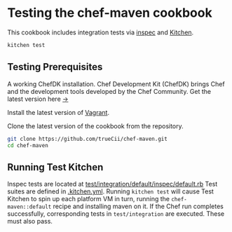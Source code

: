 Testing the chef-maven cookbook
=====

This cookbook includes integration tests via [inspec](https://www.inspec.io/) and [Kitchen](https://kitchen.ci/).

```bash
kitchen test
```

Testing Prerequisites
-----

A working ChefDK installation. Chef Development Kit (ChefDK) brings Chef and the development tools developed by the Chef Community. Get the latest version here [->](http://downloads.getchef.com/chef-dk/)

Install the latest version of [Vagrant](http://www.vagrantup.com/downloads.html).

Clone the latest version of the cookbook from the repository.

```bash
git clone https://github.com/trueCii/chef-maven.git
cd chef-maven
```

Running Test Kitchen
-----
Inspec tests are located at [test/integration/default/inspec/default.rb](https://github.com/trueCii/chef-maven/blob/master/test/integration/default/inspec/default.rb)
Test suites are defined in [.kitchen.yml](https://github.com/trueCii/chef-maven/blob/master/.kitchen.yml). Running `kitchen test` will cause Test Kitchen to spin up each platform VM in turn, running the `chef-maven::default` recipe and installing maven on it. If the Chef run completes successfully, corresponding tests in `test/integration` are executed. These must also pass.
